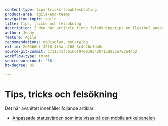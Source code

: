 ```yaml
---
content-type: tips-tricks-troubleshooting
product-area: agile-and-teams
navigation-topic: agile
title: Tips, tricks och felsökning
description: I den här artikeln finns felsökningstips om flexibel användning.
author: Jenny
feature: Agile
recommendations: noDisplay, noCatalog
exl-id: 2e03b6ef-3218-4f3a-a768-3c4c20c7d48c
source-git-commit: c711541f3e166f9700195420711d95ce782a44b2
workflow-type: tm+mt
source-wordcount: '36'
ht-degree: 0%

---
```


# Tips, tricks och felsökning

Det här avsnittet innehåller följande artiklar:

* [Anpassade statusvärden som inte visas på den mobila artikelpanelen](../../agile/tips-tricks-and-troubleshooting/custom-status-does-not-show.md)
